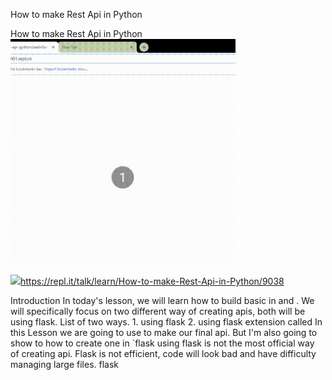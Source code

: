 How to make Rest Api in Python

How to make Rest Api in Python
![](../_resources/04984254456bf7db61269d3e19337ad6.png)

![](../_resources/de3a4b927b4b3cecd8dc54839752d854.png)https://repl.it/talk/learn/How-to-make-Rest-Api-in-Python/9038

Introduction In today's lesson, we will learn how to build basic in and . We will specifically focus on two different way of creating apis, both will be using flask. List of two ways. 1. using flask 2. using flask extension called In this Lesson we are going to use to make our final api. But I'm also going to show to how to create one in `flask using flask is not the most official way of creating api. Flask is not efficient, code will look bad and have difficulty managing large files. flask